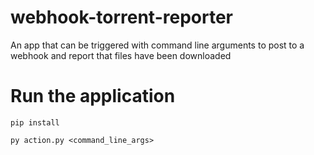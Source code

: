 # webhook-torrent-reporter
An app that can be triggered with command line arguments to post to a webhook and report that files have been downloaded

# Run the application
```
pip install
```

```
py action.py <command_line_args>
```